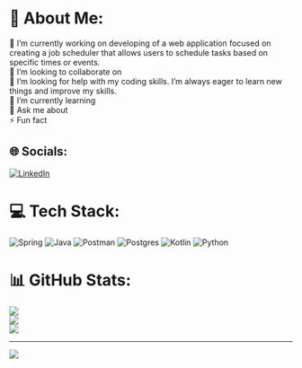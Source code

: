 # 💫 About Me:
🔭 I’m currently working on developing of a web application focused on creating a job scheduler that allows users to schedule tasks based on specific times or events.<br>
👯 I’m looking to collaborate on<br>
🤝 I’m looking for help with my coding skills. I’m always eager to learn new things and improve my skills.<br>
🌱 I’m currently learning<br>
💬 Ask me about<br>
⚡ Fun fact 


## 🌐 Socials:
[![LinkedIn](https://img.shields.io/badge/LinkedIn-%230077B5.svg?logo=linkedin&logoColor=white)](https://www.linkedin.com/in/anshitmishra/) 

# 💻 Tech Stack:
![Spring](https://img.shields.io/badge/spring-%236DB33F.svg?style=for-the-badge&logo=spring&logoColor=white) ![Java](https://img.shields.io/badge/java-%23ED8B00.svg?style=for-the-badge&logo=java&logoColor=white) ![Postman](https://img.shields.io/badge/Postman-FF6C37?style=for-the-badge&logo=postman&logoColor=white) ![Postgres](https://img.shields.io/badge/postgres-%23316192.svg?style=for-the-badge&logo=postgresql&logoColor=white) ![Kotlin](https://img.shields.io/badge/kotlin-%230095D5.svg?style=for-the-badge&logo=kotlin&logoColor=white) ![Python](https://img.shields.io/badge/python-3670A0?style=for-the-badge&logo=python&logoColor=ffdd54)
# 📊 GitHub Stats:
![](https://github-readme-stats.vercel.app/api?username=anshitmishraa&theme=default&hide_border=false&include_all_commits=true&count_private=true)<br/>
![](https://github-readme-streak-stats.herokuapp.com/?user=anshitmishraa&theme=default&hide_border=false)<br/>
![](https://github-readme-stats.vercel.app/api/top-langs/?username=anshitmishraa&theme=default&hide_border=false&include_all_commits=true&count_private=true&layout=compact)

---
[![](https://visitcount.itsvg.in/api?id=anshitmishraa&icon=0&color=0)](https://visitcount.itsvg.in)

<!-- Proudly created with GPRM ( https://gprm.itsvg.in ) -->
